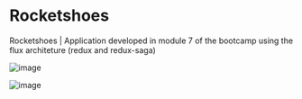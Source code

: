# Rocketshoes

Rocketshoes | Application developed in module 7 of the bootcamp using the flux architeture (redux and redux-saga)

![image](https://user-images.githubusercontent.com/11545976/60997617-9fb7f600-a32d-11e9-8068-e63e6e29aa79.png)

![image](https://user-images.githubusercontent.com/11545976/60997702-d130c180-a32d-11e9-807f-cc596cca5c71.png)


